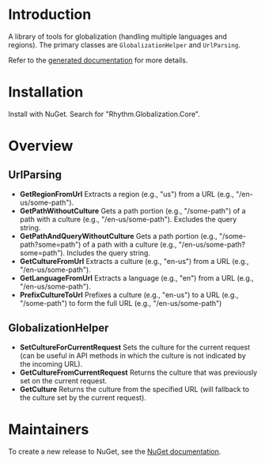 # Introduction

A library of tools for globalization (handling multiple languages and regions).
The primary classes are `GlobalizationHelper` and `UrlParsing`.

Refer to the [generated documentation](docs/generated.md) for more details.

# Installation

Install with NuGet. Search for "Rhythm.Globalization.Core".

# Overview

## UrlParsing

* **GetRegionFromUrl** Extracts a region (e.g., "us") from a URL (e.g., "/en-us/some-path").
* **GetPathWithoutCulture** Gets a path portion (e.g., "/some-path") of a path with a culture (e.g., "/en-us/some-path"). Excludes the query string.
* **GetPathAndQueryWithoutCulture** Gets a path portion (e.g., "/some-path?some=path") of a path with a culture (e.g., "/en-us/some-path?some=path"). Includes the query string.
* **GetCultureFromUrl** Extracts a culture (e.g., "en-us") from a URL (e.g., "/en-us/some-path").
* **GetLanguageFromUrl** Extracts a language (e.g., "en") from a URL (e.g., "/en-us/some-path").
* **PrefixCultureToUrl** Prefixes a culture (e.g., "en-us") to a URL (e.g., "/some-path") to form the full URL (e.g., "/en-us/some-path")

## GlobalizationHelper

* **SetCultureForCurrentRequest** Sets the culture for the current request (can be useful in API methods in which the culture is not indicated by the incoming URL).
* **GetCultureFromCurrentRequest** Returns the culture that was previously set on the current request.
* **GetCulture** Returns the culture from the specified URL (will fallback to the culture set by the current request).

# Maintainers

To create a new release to NuGet, see the [NuGet documentation](docs/nuget.md).
